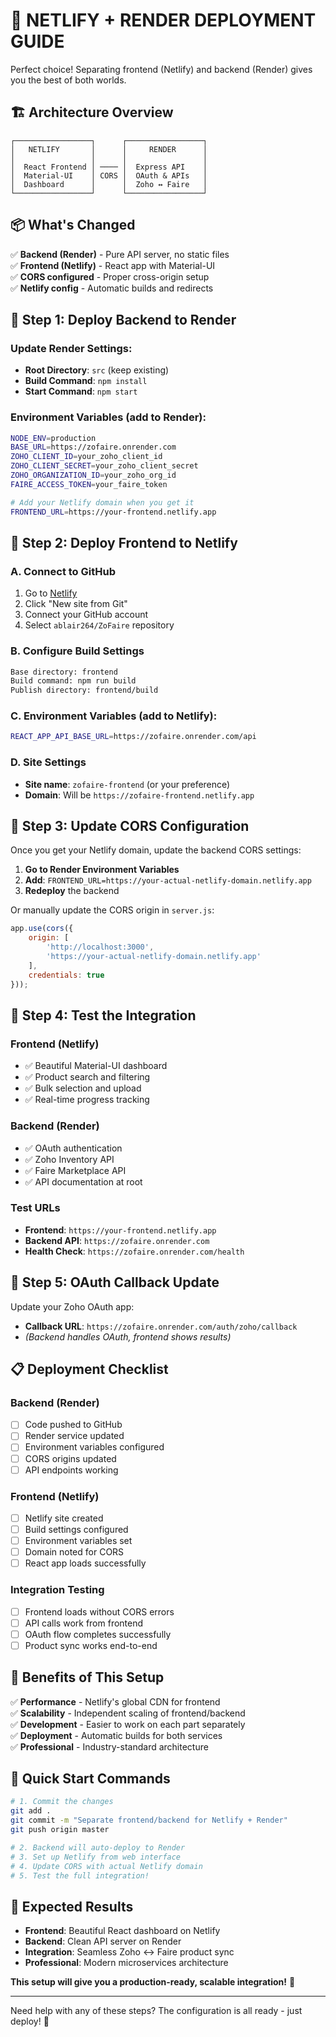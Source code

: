 # 🚀 NETLIFY + RENDER DEPLOYMENT GUIDE

Perfect choice! Separating frontend (Netlify) and backend (Render) gives you the best of both worlds.

## 🏗️ **Architecture Overview**

```
┌─────────────────┐      ┌─────────────────┐
│   NETLIFY       │      │     RENDER      │
│                 │      │                 │
│  React Frontend │ ──── │  Express API    │
│  Material-UI    │ CORS │  OAuth & APIs   │
│  Dashboard      │      │  Zoho ↔ Faire   │
└─────────────────┘      └─────────────────┘
```

## 📦 **What's Changed**

✅ **Backend (Render)** - Pure API server, no static files  
✅ **Frontend (Netlify)** - React app with Material-UI  
✅ **CORS configured** - Proper cross-origin setup  
✅ **Netlify config** - Automatic builds and redirects  

## 🚀 **Step 1: Deploy Backend to Render**

### **Update Render Settings:**
- **Root Directory**: `src` (keep existing)
- **Build Command**: `npm install`
- **Start Command**: `npm start`

### **Environment Variables** (add to Render):
```bash
NODE_ENV=production
BASE_URL=https://zofaire.onrender.com
ZOHO_CLIENT_ID=your_zoho_client_id
ZOHO_CLIENT_SECRET=your_zoho_client_secret
ZOHO_ORGANIZATION_ID=your_zoho_org_id
FAIRE_ACCESS_TOKEN=your_faire_token

# Add your Netlify domain when you get it
FRONTEND_URL=https://your-frontend.netlify.app
```

## 🎨 **Step 2: Deploy Frontend to Netlify**

### **A. Connect to GitHub**
1. Go to [Netlify](https://netlify.com)
2. Click "New site from Git"
3. Connect your GitHub account
4. Select `ablair264/ZoFaire` repository

### **B. Configure Build Settings**
```bash
Base directory: frontend
Build command: npm run build
Publish directory: frontend/build
```

### **C. Environment Variables** (add to Netlify):
```bash
REACT_APP_API_BASE_URL=https://zofaire.onrender.com/api
```

### **D. Site Settings**
- **Site name**: `zofaire-frontend` (or your preference)
- **Domain**: Will be `https://zofaire-frontend.netlify.app`

## 🔧 **Step 3: Update CORS Configuration**

Once you get your Netlify domain, update the backend CORS settings:

1. **Go to Render Environment Variables**
2. **Add**: `FRONTEND_URL=https://your-actual-netlify-domain.netlify.app`
3. **Redeploy** the backend

Or manually update the CORS origin in `server.js`:
```javascript
app.use(cors({
    origin: [
        'http://localhost:3000',
        'https://your-actual-netlify-domain.netlify.app'
    ],
    credentials: true
}));
```

## 🧪 **Step 4: Test the Integration**

### **Frontend (Netlify)**
- ✅ Beautiful Material-UI dashboard
- ✅ Product search and filtering  
- ✅ Bulk selection and upload
- ✅ Real-time progress tracking

### **Backend (Render)**
- ✅ OAuth authentication
- ✅ Zoho Inventory API
- ✅ Faire Marketplace API
- ✅ API documentation at root

### **Test URLs**
- **Frontend**: `https://your-frontend.netlify.app`
- **Backend API**: `https://zofaire.onrender.com`
- **Health Check**: `https://zofaire.onrender.com/health`

## 🔐 **Step 5: OAuth Callback Update**

Update your Zoho OAuth app:
- **Callback URL**: `https://zofaire.onrender.com/auth/zoho/callback`
- *(Backend handles OAuth, frontend shows results)*

## 📋 **Deployment Checklist**

### **Backend (Render)**
- [ ] Code pushed to GitHub
- [ ] Render service updated
- [ ] Environment variables configured
- [ ] CORS origins updated
- [ ] API endpoints working

### **Frontend (Netlify)**
- [ ] Netlify site created
- [ ] Build settings configured
- [ ] Environment variables set
- [ ] Domain noted for CORS
- [ ] React app loads successfully

### **Integration Testing**
- [ ] Frontend loads without CORS errors
- [ ] API calls work from frontend
- [ ] OAuth flow completes successfully
- [ ] Product sync works end-to-end

## 🎯 **Benefits of This Setup**

✅ **Performance** - Netlify's global CDN for frontend  
✅ **Scalability** - Independent scaling of frontend/backend  
✅ **Development** - Easier to work on each part separately  
✅ **Deployment** - Automatic builds for both services  
✅ **Professional** - Industry-standard architecture  

## 🚀 **Quick Start Commands**

```bash
# 1. Commit the changes
git add .
git commit -m "Separate frontend/backend for Netlify + Render"
git push origin master

# 2. Backend will auto-deploy to Render
# 3. Set up Netlify from web interface
# 4. Update CORS with actual Netlify domain
# 5. Test the full integration!
```

## 🎉 **Expected Results**

- **Frontend**: Beautiful React dashboard on Netlify
- **Backend**: Clean API server on Render  
- **Integration**: Seamless Zoho ↔ Faire product sync
- **Professional**: Modern microservices architecture

**This setup will give you a production-ready, scalable integration!** 🚀

---

Need help with any of these steps? The configuration is all ready - just deploy! 🎯